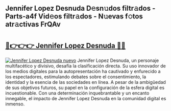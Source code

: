 ## Jennifer Lopez Desnuda D𝚎sn𝚞dos filtr𝚊dos - Parts-a4f Vid𝚎os filtr𝚊dos - N𝚞evas f𝚘tos atr𝚊ctivas FrQAv

# <h2><a href="http://mb367z.tromn.icu/?c=Jennifer+Lopez+Desnuda">🔗👉👉👉 Jennifer Lopez Desnuda 🔗🔗</a></h2>

[![Jennifer Lopez Desnuda nuevo](https://i.imgur.com/pEAQMta.gif)](http://mb367z.tromn.icu/?c=Jennifer+Lopez+Desnuda)
Jennifer Lopez Desnuda, un personaje multifacético y divisivo, desafía la clasificación directa. Su uso innovador de los medios digitales para la autopresentación ha cautivado y enfurecido a los espectadores, estimulando debates sobre el consentimiento, la identidad y la esencia de las sociedades en línea. A pesar de la ambigüedad de sus objetivos futuros, su papel en la configuración de la esfera digital es incuestionable. Con una determinación inquebrantable y un encanto innegable, el impacto de Jennifer Lopez Desnuda en la comunidad digital es inmenso.
